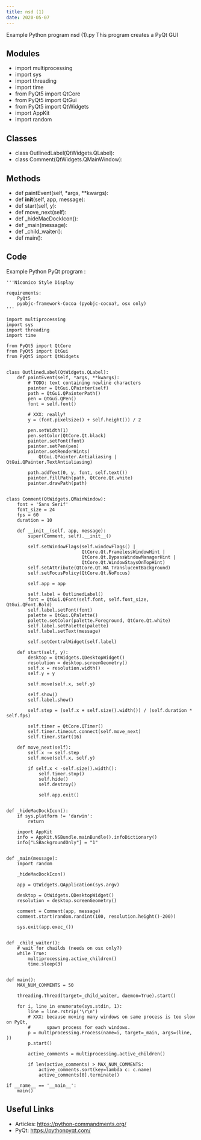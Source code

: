 ```yaml
---
title: nsd (1)
date: 2020-05-07
---
```

Example Python program nsd (1).py
This program creates a PyQt GUI

## Modules

* import multiprocessing
* import sys
* import threading
* import time
* from PyQt5 import QtCore
* from PyQt5 import QtGui
* from PyQt5 import QtWidgets
* import AppKit
* import random

## Classes

* class OutlinedLabel(QtWidgets.QLabel):
* class Comment(QtWidgets.QMainWindow):

## Methods

* def paintEvent(self, *args, **kwargs):
* def __init__(self, app, message):
* def start(self, y):
* def move_next(self):
* def _hideMacDockIcon():
* def _main(message):
* def _child_waiter():
* def main():

## Code

Example Python PyQt program :

    '''Niconico Style Display
    
    requirements:
        PyQt5
        pyobjc-framework-Cocoa (pyobjc-cocoa?, osx only)
    '''
    
    import multiprocessing
    import sys
    import threading
    import time
    
    from PyQt5 import QtCore
    from PyQt5 import QtGui
    from PyQt5 import QtWidgets
    
    
    class OutlinedLabel(QtWidgets.QLabel):
        def paintEvent(self, *args, **kwargs):
            # TODO: text containing newline characters
            painter = QtGui.QPainter(self)
            path = QtGui.QPainterPath()
            pen = QtGui.QPen()
            font = self.font()
    
            # XXX: really?
            y = (font.pixelSize() + self.height()) / 2
    
            pen.setWidth(1)
            pen.setColor(QtCore.Qt.black)
            painter.setFont(font)
            painter.setPen(pen)
            painter.setRenderHints(
                QtGui.QPainter.Antialiasing | QtGui.QPainter.TextAntialiasing)
    
            path.addText(0, y, font, self.text())
            painter.fillPath(path, QtCore.Qt.white)
            painter.drawPath(path)
    
    
    class Comment(QtWidgets.QMainWindow):
        font = 'Sans Serif'
        font_size = 24
        fps = 60
        duration = 10
    
        def __init__(self, app, message):
            super(Comment, self).__init__()
    
            self.setWindowFlags(self.windowFlags() |
                                QtCore.Qt.FramelessWindowHint |
                                QtCore.Qt.BypassWindowManagerHint |
                                QtCore.Qt.WindowStaysOnTopHint)
            self.setAttribute(QtCore.Qt.WA_TranslucentBackground)
            self.setFocusPolicy(QtCore.Qt.NoFocus)
    
            self.app = app
    
            self.label = OutlinedLabel()
            font = QtGui.QFont(self.font, self.font_size, QtGui.QFont.Bold)
            self.label.setFont(font)
            palette = QtGui.QPalette()
            palette.setColor(palette.Foreground, QtCore.Qt.white)
            self.label.setPalette(palette)
            self.label.setText(message)
    
            self.setCentralWidget(self.label)
    
        def start(self, y):
            desktop = QtWidgets.QDesktopWidget()
            resolution = desktop.screenGeometry()
            self.x = resolution.width()
            self.y = y
    
            self.move(self.x, self.y)
    
            self.show()
            self.label.show()
    
            self.step = (self.x + self.size().width()) / (self.duration * self.fps)
    
            self.timer = QtCore.QTimer()
            self.timer.timeout.connect(self.move_next)
            self.timer.start(16)
    
        def move_next(self):
            self.x -= self.step
            self.move(self.x, self.y)
    
            if self.x < -self.size().width():
                self.timer.stop()
                self.hide()
                self.destroy()
    
                self.app.exit()
    
    
    def _hideMacDockIcon():
        if sys.platform != 'darwin':
            return
    
        import AppKit
        info = AppKit.NSBundle.mainBundle().infoDictionary()
        info["LSBackgroundOnly"] = "1"
    
    
    def _main(message):
        import random
    
        _hideMacDockIcon()
    
        app = QtWidgets.QApplication(sys.argv)
    
        desktop = QtWidgets.QDesktopWidget()
        resolution = desktop.screenGeometry()
    
        comment = Comment(app, message)
        comment.start(random.randint(100, resolution.height()-200))
    
        sys.exit(app.exec_())
    
    
    def _child_waiter():
        # wait for chailds (needs on osx only?)
        while True:
            multiprocessing.active_children()
            time.sleep(3)
    
    
    def main():
        MAX_NUM_COMMENTS = 50
    
        threading.Thread(target=_child_waiter, daemon=True).start()
    
        for i, line in enumerate(sys.stdin, 1):
            line = line.rstrip('\r\n')
            # XXX: because moving many windows on same process is too slow on PyQt,
            #      spawn process for each windows.
            p = multiprocessing.Process(name=i, target=_main, args=(line, ))
            p.start()
    
            active_comments = multiprocessing.active_children()
    
            if len(active_comments) > MAX_NUM_COMMENTS:
                active_comments.sort(key=lambda c: c.name)
                active_comments[0].terminate()
    
    if __name__ == '__main__':
        main()
    

## Useful Links

- Articles: https://python-commandments.org/
- PyQt: https://pythonpyqt.com/

